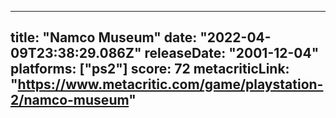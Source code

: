 
---
title: "Namco Museum"
date: "2022-04-09T23:38:29.086Z"
releaseDate: "2001-12-04"
platforms: ["ps2"]
score: 72
metacriticLink: "https://www.metacritic.com/game/playstation-2/namco-museum"
---
